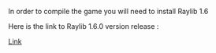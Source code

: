 In order to compile the game you will need to install Raylib 1.6

Here is the link to Raylib 1.6.0 version release :

[Link](https://github.com/raysan5/raylib/releases/tag/1.6.0)
